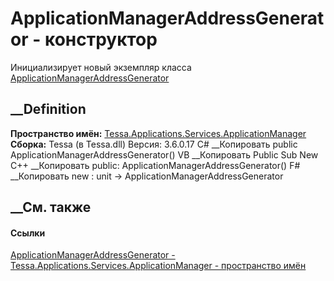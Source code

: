 # ApplicationManagerAddressGenerator - конструктор
Инициализирует новый экземпляр класса
[ApplicationManagerAddressGenerator](T_Tessa_Applications_Services_ApplicationManager_ApplicationManagerAddressGenerator.htm)
##  __Definition
 **Пространство имён:**
[Tessa.Applications.Services.ApplicationManager](N_Tessa_Applications_Services_ApplicationManager.htm)  
 **Сборка:** Tessa (в Tessa.dll) Версия: 3.6.0.17
C# __Копировать
     public ApplicationManagerAddressGenerator()
VB __Копировать
     Public Sub New
C++ __Копировать
     public:
    ApplicationManagerAddressGenerator()
F# __Копировать
     new : unit -> ApplicationManagerAddressGenerator
##  __См. также
#### Ссылки
[ApplicationManagerAddressGenerator -
](T_Tessa_Applications_Services_ApplicationManager_ApplicationManagerAddressGenerator.htm)
[Tessa.Applications.Services.ApplicationManager - пространство
имён](N_Tessa_Applications_Services_ApplicationManager.htm)
